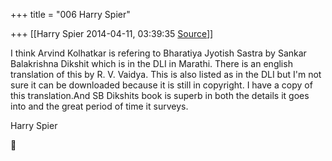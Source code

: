 +++
title = "006 Harry Spier"

+++
[[Harry Spier	2014-04-11, 03:39:35 [Source](https://groups.google.com/g/samskrita/c/0DW7cdPgzh8)]]



I think Arvind Kolhatkar is refering to Bharatiya Jyotish Sastra by Sankar Balakrishna Dikshit which is in the DLI in Marathi. There is an english translation of this by R. V. Vaidya. This is also listed as in the DLI but I'm not sure it can be downloaded because it is still in copyright. I have a copy of this translation.And SB Dikshits book is superb in both the details it goes into and the great period of time it surveys.

Harry Spier  



